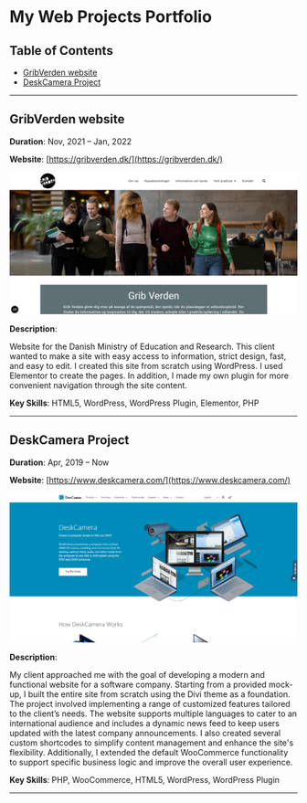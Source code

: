 # My Web Projects Portfolio

## Table of Contents

- [GribVerden website](#gribverden-website)
- [DeskCamera Project](#deskcamera-project)

---
## GribVerden website

**Duration**: Nov, 2021 – Jan, 2022

**Website**: [https://gribverden.dk/](https://gribverden.dk/)

![GribVerden website](img/GribVerden_Screenshot.png)

**Description**:

Website for the Danish Ministry of Education and Research. This client wanted to make a site with easy access to information, strict design, fast, and easy to edit.
I created this site from scratch using WordPress. I used Elementor to create the pages. In addition, I made my own plugin for more convenient navigation through the site content.

**Key Skills**: HTML5, WordPress, WordPress Plugin, Elementor, PHP

---
## DeskCamera Project

**Duration**: Apr, 2019 – Now

**Website**: [https://www.deskcamera.com/](https://www.deskcamera.com/)

![DeskCamera Project](/img/DeskCamera_Screenshot.png)

**Description**:

My client approached me with the goal of developing a modern and functional website for a software company. Starting from a provided mock-up, I built the entire site from scratch using the Divi theme as a foundation. The project involved implementing a range of customized features tailored to the client’s needs. The website supports multiple languages to cater to an international audience and includes a dynamic news feed to keep users updated with the latest company announcements. I also created several custom shortcodes to simplify content management and enhance the site's flexibility. Additionally, I extended the default WooCommerce functionality to support specific business logic and improve the overall user experience.

**Key Skills**: PHP, WooCommerce, HTML5, WordPress, WordPress Plugin

---
